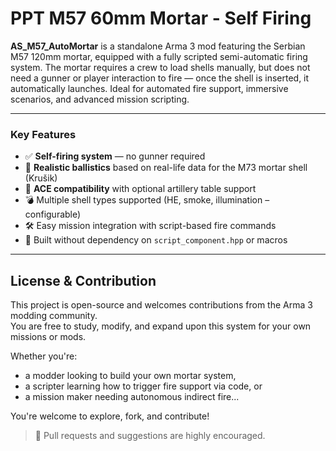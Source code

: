 # PPT M57 60mm Mortar - Self Firing

**AS_M57_AutoMortar** is a standalone Arma 3 mod featuring the Serbian M57 120mm mortar, equipped with a fully scripted semi-automatic firing system.
The mortar requires a crew to load shells manually, but does not need a gunner or player interaction to fire — once the shell is inserted, it automatically launches.
Ideal for automated fire support, immersive scenarios, and advanced mission scripting.

---

### Key Features ### 

- ✅ **Self-firing system** — no gunner required
- 🎯 **Realistic ballistics** based on real-life data for the M73 mortar shell (Krušik)
- 🧠 **ACE compatibility** with optional artillery table support
- 💣 Multiple shell types supported (HE, smoke, illumination – configurable)
- 🛠️ Easy mission integration with script-based fire commands
- 🔄 Built without dependency on `script_component.hpp` or macros

---

##  License & Contribution ##

This project is open-source and welcomes contributions from the Arma 3 modding community.  
You are free to study, modify, and expand upon this system for your own missions or mods.

Whether you're:
- a modder looking to build your own mortar system,
- a scripter learning how to trigger fire support via code, or
- a mission maker needing autonomous indirect fire...

You're welcome to explore, fork, and contribute!

> 🔧 Pull requests and suggestions are highly encouraged.
